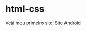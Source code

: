 # html-css

Vejá meu primeiro site:
<a href="https://edilsomar.github.io/html-css/Site%20Android/index.html">Site Android</a>